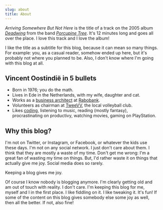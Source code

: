 ```yaml
---
slug: about
title: About
---
```

*Arriving Somewhere But Not Here* is the title of a track on the 2005 album [*Deadwing*](https://porcupinetree.com/recordings/deadwing-2/) from the band [*Porcupine Tree*](https://porcupinetree.com). It's 12 minutes long and goes all over the place. I love this track and I love the album!

I like the title as a subtitle for this blog, because it can mean so many things. For example: you, as a casual reader, somehow ended up here, but it's probably not where you planned to be. Also, I don't know where I'm going with this blog at all.

## Vincent Oostindië in 5 bullets

- Born in 1976; you do the math.
- Lives in Ede in the Netherlands, with my wife, daughter and cat.
- Works as a [business architect](https://www.linkedin.com/in/vincent-oostindie-7ba2511/) at [Rabobank](https://www.rabobank.com).
- Volunteers as chairman at [TweeVV](https://www.tweevv.nl), the local volleyball club.
- Likes [coding](https://github.com/voostindie), listening to music, reading (mostly fantasy), procrastinating on productivy, watching movies, gaming on PlayStation.

## Why this blog?

I'm not on Twitter, or Instagram, or Facebook, or whatever the kids use these days. I'm not on any social network. I just don't care about them. I think that they are mostly a waste of my time. Don't get me wrong: I'm a great fan of wasting my time on things. But, I'd rather waste it on things that actually give me joy. Social media does so rarely.

Keeping a blog gives me joy.

Of course I know nobody is blogging anymore. I'm clearly getting old and am out of touch with reality. I don't care. I'm keeping this blog for me, myself and I in the first place. I like fiddling on it. I like tweaking it. It's fun! If some of the content on this blog gives somebody else some joy as well, then all the better. If not, also fine!
